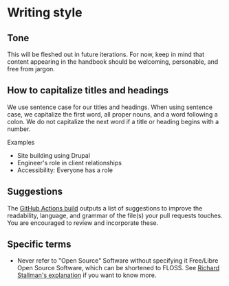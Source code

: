 # Writing style

## Tone

This will be fleshed out in future iterations. For now, keep in mind that content appearing in the handbook should be welcoming, personable, and free from jargon.

## How to capitalize titles and headings

We use sentence case for our titles and headings. When using sentence case, we capitalize the first word, all proper nouns, and a word following a colon. We do not capitalize the next word if a title or heading begins with a number.

Examples

- Site building using Drupal
- Engineer's role in client relationships
- Accessibility: Everyone has a role

## Suggestions

The [GitHub Actions build](github-actions.md) outputs a list of suggestions to improve the readability, language, and grammar of the file(s) your pull requests touches. You are encouraged to review and incorporate these.

## Specific terms

- Never refer to "Open Source" Software without specifying it Free/Libre Open Source Software, which can be shortened to FLOSS. See [Richard Stallman's explanation](https://www.gnu.org/philosophy/floss-and-foss.en.html) if you want to know more.
